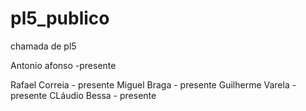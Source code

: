 # pl5_publico
chamada de pl5


Antonio afonso -presente

Rafael Correia - presente
Miguel Braga - presente
Guilherme Varela - presente
CLáudio Bessa - presente

